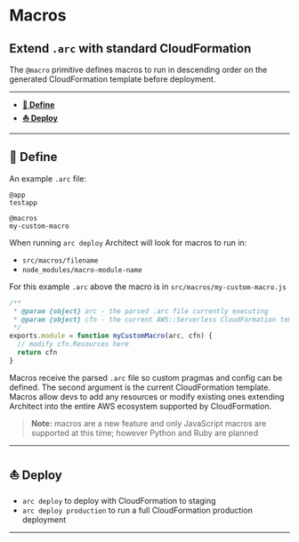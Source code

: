 # Macros

## Extend `.arc` with standard CloudFormation

The `@macro` primitive defines macros to run in descending order on the generated CloudFormation template before deployment.

---

- <a href=#local><b>🚜 Define</b></a>
- <a href=#deploy><b>⛵️ Deploy</b></a>

---

<h2 id=local>🚜 Define</h2>

An example `.arc` file:

```arc
@app
testapp

@macros
my-custom-macro
```

When running `arc deploy` Architect will look for macros to run in:

- `src/macros/filename`
- `node_modules/macro-module-name`

For this example `.arc` above the macro is in `src/macros/my-custom-macro.js`

```javascript
/**
 * @param {object} arc - the parsed .arc file currently executing
 * @param {object} cfn - the current AWS::Serverless CloudFormation template
 */
exports.module = function myCustomMacro(arc, cfn) {
  // modify cfn.Resources here
  return cfn
}
```

Macros receive the parsed `.arc` file so custom pragmas and config can be defined. The second argument is the current CloudFormation template. Macros allow devs to add any resources or modify existing ones extending Architect into the entire AWS ecosystem supported by CloudFormation.

> **Note:** macros are a new feature and only JavaScript macros are supported at this time; however Python and Ruby are planned

---

<h2 id=deploy>⛵️ Deploy</h2>

- `arc deploy` to deploy with CloudFormation to staging
- `arc deploy production` to run a full CloudFormation production deployment

---

